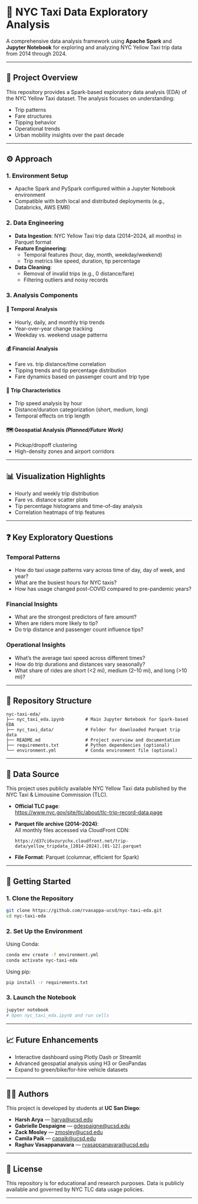 # 🚖 NYC Taxi Data Exploratory Analysis

A comprehensive data analysis framework using **Apache Spark** and **Jupyter Notebook** for exploring and analyzing NYC Yellow Taxi trip data from 2014 through 2024.

---

## 📌 Project Overview

This repository provides a Spark-based exploratory data analysis (EDA) of the NYC Yellow Taxi dataset. The analysis focuses on understanding:

- Trip patterns
- Fare structures
- Tipping behavior
- Operational trends
- Urban mobility insights over the past decade

---

## ⚙️ Approach

### 1. Environment Setup

- Apache Spark and PySpark configured within a Jupyter Notebook environment
- Compatible with both local and distributed deployments (e.g., Databricks, AWS EMR)

### 2. Data Engineering

- **Data Ingestion**: NYC Yellow Taxi trip data (2014–2024, all months) in Parquet format
- **Feature Engineering**:
  - Temporal features (hour, day, month, weekday/weekend)
  - Trip metrics like speed, duration, tip percentage
- **Data Cleaning**:
  - Removal of invalid trips (e.g., 0 distance/fare)
  - Filtering outliers and noisy records

### 3. Analysis Components

#### 📅 Temporal Analysis
- Hourly, daily, and monthly trip trends
- Year-over-year change tracking
- Weekday vs. weekend usage patterns

#### 💰 Financial Analysis
- Fare vs. trip distance/time correlation
- Tipping trends and tip percentage distribution
- Fare dynamics based on passenger count and trip type

#### 🚕 Trip Characteristics
- Trip speed analysis by hour
- Distance/duration categorization (short, medium, long)
- Temporal effects on trip length

#### 🗺️ Geospatial Analysis *(Planned/Future Work)*
- Pickup/dropoff clustering
- High-density zones and airport corridors

---

## 📊 Visualization Highlights

- Hourly and weekly trip distribution
- Fare vs. distance scatter plots
- Tip percentage histograms and time-of-day analysis
- Correlation heatmaps of trip features

---

## ❓ Key Exploratory Questions

### Temporal Patterns
- How do taxi usage patterns vary across time of day, day of week, and year?
- What are the busiest hours for NYC taxis?
- How has usage changed post-COVID compared to pre-pandemic years?

### Financial Insights
- What are the strongest predictors of fare amount?
- When are riders more likely to tip?
- Do trip distance and passenger count influence tips?

### Operational Insights
- What’s the average taxi speed across different times?
- How do trip durations and distances vary seasonally?
- What share of rides are short (<2 mi), medium (2–10 mi), and long (>10 mi)?

---

## 📂 Repository Structure

```text
nyc-taxi-eda/
├── nyc_taxi_eda.ipynb        # Main Jupyter Notebook for Spark-based EDA
├── nyc_taxi_data/            # Folder for downloaded Parquet trip data
├── README.md                 # Project overview and documentation
├── requirements.txt          # Python dependencies (optional)
└── environment.yml           # Conda environment file (optional)
```

---

## 📎 Data Source

This project uses publicly available NYC Yellow Taxi data published by the NYC Taxi & Limousine Commission (TLC).

- **Official TLC page**:  
  https://www.nyc.gov/site/tlc/about/tlc-trip-record-data.page

- **Parquet file archive (2014–2024)**:  
  All monthly files accessed via CloudFront CDN:  
  ```
  https://d37ci6vzurychx.cloudfront.net/trip-data/yellow_tripdata_[2014-2024].[01-12].parquet
  ```

- **File Format**: Parquet (columnar, efficient for Spark)

---

## 🚀 Getting Started

### 1. Clone the Repository

```bash
git clone https://github.com/rvasappa-ucsd/nyc-taxi-eda.git
cd nyc-taxi-eda
```

### 2. Set Up the Environment

Using Conda:

```bash
conda env create -f environment.yml
conda activate nyc-taxi-eda
```

Using pip:

```bash
pip install -r requirements.txt
```

### 3. Launch the Notebook

```bash
jupyter notebook
# Open nyc_taxi_eda.ipynb and run cells
```

---

## 📈 Future Enhancements

- Interactive dashboard using Plotly Dash or Streamlit
- Advanced geospatial analysis using H3 or GeoPandas
- Expand to green/bike/for-hire vehicle datasets

---

## 👩‍💻 Authors

This project is developed by students at **UC San Diego**:

- **Harsh Arya** — harya@ucsd.edu  
- **Gabrielle Despaigne** — gdespaigne@ucsd.edu  
- **Zack Mosley** — zmosley@ucsd.edu  
- **Camila Paik** — capaik@ucsd.edu  
- **Raghav Vasappanavara** — rvasappanavara@ucsd.edu

---

## 📄 License

This repository is for educational and research purposes. Data is publicly available and governed by NYC TLC data usage policies.

---
